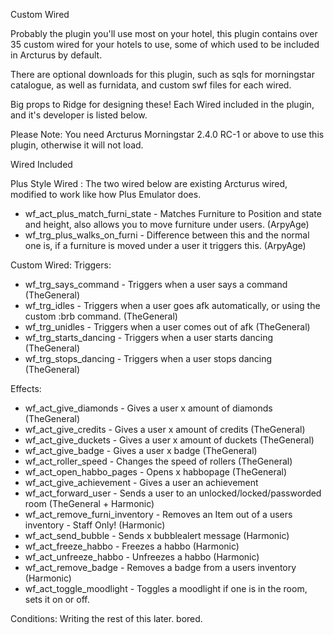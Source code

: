 Custom Wired

Probably the plugin you'll use most on your hotel, this plugin contains over 35 custom wired for your hotels to use, some of which used to be included in Arcturus by default.

There are optional downloads for this plugin, such as sqls for morningstar catalogue, as well as furnidata, and custom swf files for each wired.

Big props to Ridge for designing these! Each Wired included in the plugin, and it's developer is listed below.

Please Note: You need Arcturus Morningstar 2.4.0 RC-1 or above to use this plugin, otherwise it will not load.


Wired Included

Plus Style Wired : The two wired below are existing Arcturus wired, modified to work like how Plus Emulator does.
- wf_act_plus_match_furni_state - Matches Furniture to Position and state and height, also allows you to move furniture under users. (ArpyAge)
- wf_trg_plus_walks_on_furni - Difference between this and the normal one is, if a furniture is moved under a user it triggers this. (ArpyAge)

Custom Wired:
Triggers:

- wf_trg_says_command - Triggers when a user says a command (TheGeneral)
- wf_trg_idles - Triggers when a user goes afk automatically, or using the custom :brb command. (TheGeneral)
- wf_trg_unidles - Triggers when a user comes out of afk (TheGeneral)
- wf_trg_starts_dancing - Triggers when a user starts dancing (TheGeneral)
- wf_trg_stops_dancing - Triggers when a user stops dancing (TheGeneral)

Effects:
- wf_act_give_diamonds - Gives a user x amount of diamonds (TheGeneral)
- wf_act_give_credits - Gives a user x amount of credits (TheGeneral)
- wf_act_give_duckets - Gives a user x amount of duckets (TheGeneral)
- wf_act_give_badge - Gives a user x badge (TheGeneral)
- wf_act_roller_speed - Changes the speed of rollers (TheGeneral)
- wf_act_open_habbo_pages - Opens x habbopage (TheGeneral)
- wf_act_give_achievement - Gives a user an achievement
- wf_act_forward_user - Sends a user to an unlocked/locked/passworded room (TheGeneral + Harmonic)
- wf_act_remove_furni_inventory - Removes an Item out of a users inventory - Staff Only! (Harmonic)
- wf_act_send_bubble - Sends x bubblealert message (Harmonic)
- wf_act_freeze_habbo - Freezes a habbo (Harmonic)
- wf_act_unfreeze_habbo - Unfreezes a habbo (Harmonic)
- wf_act_remove_badge - Removes a badge from a users inventory (Harmonic)
- wf_act_toggle_moodlight - Toggles a moodlight if one is in the room, sets it on or off.

Conditions:
 Writing the rest of this later. bored.




